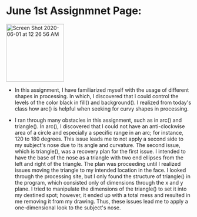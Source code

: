 # June 1st Assignmnet Page:
<img width="157" alt="Screen Shot 2020-06-01 at 12 26 56 AM" src="https://user-images.githubusercontent.com/60816393/83362033-30148480-a39f-11ea-912d-dce71cba347e.png">

- In this assignment, I have familiarized myself with the usage of different shapes in processing. In which, I discovered that I could control the levels of the color black in fill() and background(). I realized from today's class how arc() is helpful when seeking for curvy shapes in processing.

- I ran through many obstacles in this assignment, such as in arc() and triangle(). In arc(), I discovered that I could not have an anti-clockwise area of a circle and especially a specific range in an arc; for instance, 120 to 180 degrees. This issue leads me to not apply a second side to my subject's nose due to its angle and curvature. The second issue, which is triangle(), was a recovery plan for the first issue. I intended to have the base of the nose as a triangle with two end ellipses from the left and right of the triangle. The plan was proceeding until I realized issues moving the triangle to my intended location in the face. I looked through the processing site, but I only found the structure of triangle() in the program, which consisted only of dimensions through the x and y plane. I tried to manipulate the dimensions of the triangle() to set it into my destined spot; however, it ended up with a total mess and resulted in me removing it from my drawing. Thus, these issues lead me to apply a one-dimensional look to the subject's nose.
